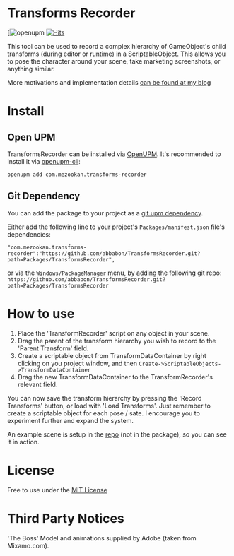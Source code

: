 # Transforms Recorder

[![openupm]()
[![Hits](https://hits.seeyoufarm.com/api/count/incr/badge.svg?url=https%3A%2F%2Fgithub.com%2FAbbabon%2FTransformsRecorder&count_bg=%2379C83D&title_bg=%23555555&icon=&icon_color=%23E7E7E7&title=hits&edge_flat=false)](https://hits.seeyoufarm.com)

This tool can be used to record a complex hierarchy of GameObject's child transforms (during editor or runtime) in a ScriptableObject. This allows you to pose the character around your scene, take marketing screenshots, or anything similar.

More motivations and implementation details [can be found at my blog](https://abbabon.github.io/2020-11-09-serializing-transforms/)

# Install

## Open UPM

TransformsRecorder can be installed via [OpenUPM](https://openupm.com/). It's recommended to install it via [openupm-cli](https://github.com/openupm/openupm-cli):

`openupm add com.mezookan.transforms-recorder`

## Git Dependency

You can add the package to your project as a [git upm dependency](https://docs.unity3d.com/Manual/upm-git.html).

Either add the following line to your project's `Packages/manifest.json` file's dependencies:

    "com.mezookan.transforms-recorder":"https://github.com/abbabon/TransformsRecorder.git?path=Packages/TransformsRecorder",

or via the `Windows/PackageManager` menu, by adding the following git repo: `https://github.com/abbabon/TransformsRecorder.git?path=Packages/TransformsRecorder`

# How to use

1. Place the 'TransformRecorder' script on any object in your scene. 
2. Drag the parent of the transform hierarchy you wish to record to the 'Parent Transform' field. 
3. Create a scriptable object from TransformDataContainer by right clicking on you project window, and then `Create->ScriptableObjects->TransformDataContainer`
4. Drag the new TransformDataContainer to the TransformRecorder's relevant field.

You can now save the transform hierarchy by pressing the 'Record Transforms' button, or load with 'Load Transforms'.
Just remember to create a scriptable object for each pose / sate. I encourage you to experiment further and expand the system.

An example scene is setup in the [repo](https://github.com/Abbabon/TransformsRecorder) (not in the package), so you can see it in action.

# License

Free to use under the [MIT License](https://opensource.org/licenses/MIT)

# Third Party Notices

'The Boss' Model and animations supplied by Adobe (taken from Mixamo.com).
